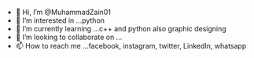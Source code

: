 - 👋 Hi, I’m @MuhammadZain01
- 👀 I’m interested in ...python
- 🌱 I’m currently learning ...c++ and python also graphic designing 
- 💞️ I’m looking to collaborate on ...
- 📫 How to reach me ...facebook, instagram, twitter, LinkedIn, whatsapp

<!---
MuhammadZain01/MuhammadZain01 is a ✨ special ✨ repository because its `README.md` (this file) appears on your GitHub profile.
You can click the Preview link to take a look at your changes.
--->
